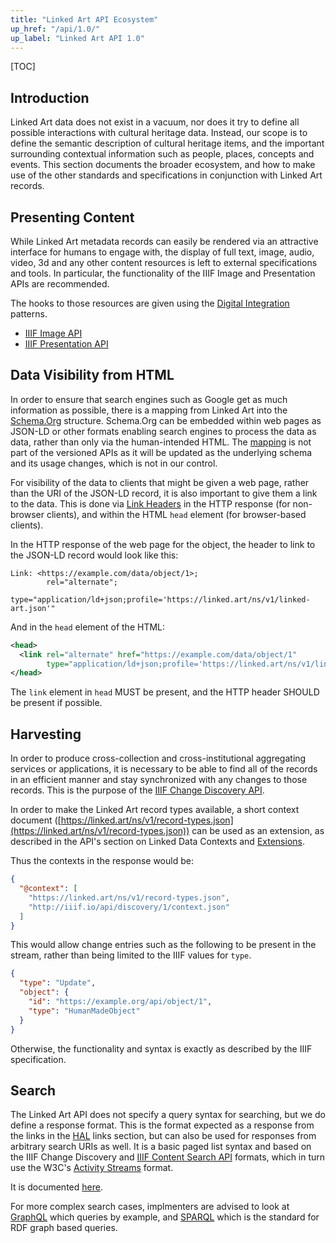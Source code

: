 ```yaml
---
title: "Linked Art API Ecosystem"
up_href: "/api/1.0/"
up_label: "Linked Art API 1.0"
---
```


[TOC]

## Introduction

Linked Art data does not exist in a vacuum, nor does it try to define all possible interactions with cultural heritage data. Instead, our scope is to define the semantic description of cultural heritage items, and the important surrounding contextual information such as people, places, concepts and events. This section documents the broader ecosystem, and how to make use of the other standards and specifications in conjunction with Linked Art records.


## Presenting Content

While Linked Art metadata records can easily be rendered via an attractive interface for humans to engage with, the display of full text, image, audio, video, 3d and any other content resources is left to external specifications and tools. In particular, the functionality of the IIIF Image and Presentation APIs are recommended.

The hooks to those resources are given using the [Digital Integration](/model/digital) patterns.

* [IIIF Image API](https://iiif.io/api/image/)
* [IIIF Presentation API](https://iiif.io/api/presentation/)


## Data Visibility from HTML

In order to ensure that search engines such as Google get as much information as possible, there is a mapping from Linked Art into the [Schema.Org](https://schema.org/) structure. Schema.Org can be embedded within web pages as JSON-LD or other formats enabling search engines to process the data as data, rather than only via the human-intended HTML. The [mapping](/cookbook/mappings/schema.org/) is not part of the versioned APIs as it will be updated as the underlying schema and its usage changes, which is not in our control.

For visibility of the data to clients that might be given a web page, rather than the URI of the JSON-LD record, it is also important to give them a link to the data. This is done via [Link Headers](https://www.rfc-editor.org/rfc/rfc8288.html) in the HTTP response (for non-browser clients), and within the HTML `head` element (for browser-based clients).

In the HTTP response of the web page for the object, the header to link to the JSON-LD record would look like this:

```
Link: <https://example.com/data/object/1>;
        rel="alternate";
        type="application/ld+json;profile='https://linked.art/ns/v1/linked-art.json'"
```

And in the `head` element of the HTML:

```XML
<head>
  <link rel="alternate" href="https://example.com/data/object/1" 
        type="application/ld+json;profile='https://linked.art/ns/v1/linked-art.json'"/>
</head>
```

The `link` element in `head` MUST be present, and the HTTP header SHOULD be present if possible.


## Harvesting

In order to produce cross-collection and cross-institutional aggregating services or applications, it is necessary to be able to find all of the records in an efficient manner and stay synchronized with any changes to those records.  This is the purpose of the [IIIF Change Discovery API](https://iiif.io/api/discovery/). 

In order to make the Linked Art record types available, a short context document ([https://linked.art/ns/v1/record-types.json](https://linked.art/ns/v1/record-types.json)) can be used as an extension, as described in the API's section on Linked Data Contexts and [Extensions](https://iiif.io/api/discovery/1.0/#342-extensions).

Thus the contexts in the response would be:

```json
{
  "@context": [
    "https://linked.art/ns/v1/record-types.json",
    "http://iiif.io/api/discovery/1/context.json"
  ]
}
```

This would allow change entries such as the following to be present in the stream, rather than being limited to the IIIF values for `type`.

```json
{
  "type": "Update",
  "object": {
    "id": "https://example.org/api/object/1",
    "type": "HumanMadeObject"
  }
}
```

Otherwise, the functionality and syntax is exactly as described by the IIIF specification.

## Search

The Linked Art API does not specify a query syntax for searching, but we do define a response format. This is the format expected as a response from the links in the [HAL](../hal/) links section, but can also be used for responses from arbitrary search URIs as well.  It is a basic paged list syntax and based on the IIIF Change Discovery and [IIIF Content Search API](https://iiif.io/api/search/) formats, which in turn use the W3C's [Activity Streams](https://www.w3.org/TR/activitystreams-core/) format.

It is documented [here](search.html).

For more complex search cases, implmenters are advised to look at [GraphQL](https://graphql.org/) which queries by example, and [SPARQL](https://www.w3.org/TR/sparql11-query/) which is the standard for RDF graph based queries.
